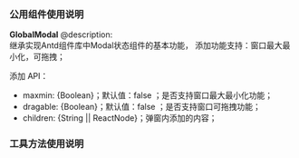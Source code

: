 ### 公用组件使用说明

**GlobalModal**
@description:    
继承实现Antd组件库中Modal状态组件的基本功能，
添加功能支持：窗口最大最小化，可拖拽；

添加 API：
- maxmin: {Boolean}；默认值：false ；是否支持窗口最大最小化功能；
- dragable: {Boolean}；默认值：false ；是否支持窗口可拖拽功能；
- children: {String || ReactNode}；弹窗内添加的内容；


### 工具方法使用说明
